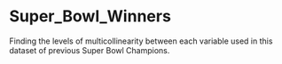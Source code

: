 # Super_Bowl_Winners
Finding the levels of multicollinearity between each variable used in this dataset of previous Super Bowl Champions.
